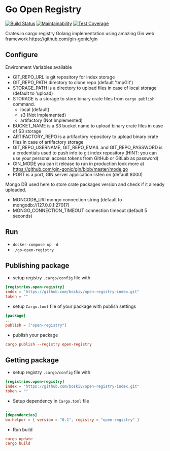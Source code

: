# Go Open Registry

[![Build Status](https://travis-ci.org/boskiv/go-open-registry.svg?branch=master)](https://travis-ci.org/boskiv/go-open-registry)
[![Maintainability](https://api.codeclimate.com/v1/badges/cd4770aade4ad722f9ca/maintainability)](https://codeclimate.com/github/boskiv/go-open-registry/maintainability)
[![Test Coverage](https://api.codeclimate.com/v1/badges/cd4770aade4ad722f9ca/test_coverage)](https://codeclimate.com/github/boskiv/go-open-registry/test_coverage)


Crates.io cargo registry Golang implementation using amazing Gin web framework
https://github.com/gin-gonic/gin 

## Configure

Environment Variables available
* GIT_REPO_URL is git repository for index storage
* GIT_REPO_PATH directory to clone repo (default 'tmpGit')
* STORAGE_PATH is a directory to upload files in case of local storage (default to 'upload)
* STORAGE is a storage to store binary crate files from `cargo publish` command.
    * local (default)
    * s3 (Not Implemented)
    * artifactory (Not Implemented)
* BUCKET_NAME is a S3 bucket name to upload binary crate files in case of S3 storage
* ARTIFACTORY_REPO is a artifactory repository to upload binary crate files in case of artifactory storage
* GIT_REPO_USERNAME, GIT_REPO_EMAIL and GIT_REPO_PASSWORD is a credentials used to push info to git index repository (HINT: you can use your personal access tokens from GitHub or GitLab as password)
* GIN_MODE you can it release to run in production look more at https://github.com/gin-gonic/gin/blob/master/mode.go
* PORT is a port, GIN server application listen on (default 8000)

Mongo DB used here to store crate packages version and check if it already uploaded.

* MONGODB_URI mongo connection string (default to mongodb://127.0.0.1:27017)
* MONGO_CONNECTION_TIMEOUT connection timeout (default 5 seconds)


## Run

* `docker-compose up -d`
* `./go-open-registry` 

## Publishing package

* setup registry `.cargo/config` file with 
```toml
[registries.open-registry]
index = "https://github.com/boskiv/open-registry-index.git"
token = ""
``` 

* setup `Cargo.toml` file of your package with publish settings
```toml
[package]
...
publish = ["open-registry"]

```

* publish your package
```toml
cargo publish --registry open-registry
```

## Getting package
* setup registry `.cargo/config` file with 
```toml
[registries.open-registry]
index = "https://github.com/boskiv/open-registry-index.git"
token = ""
```

* Setup dependency in `Cargo.toml` file
```toml
...
[dependencies]
bo-helper = { version = "0.1", registry = "open-registry" }
```

* Run build
```toml
cargo update
cargo build
```


